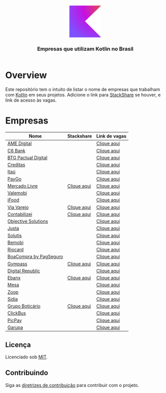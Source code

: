 <!--suppress HtmlDeprecatedAttribute -->

<header>
<p align="center">
        <img width="100" src="doc/images/kotlin-logo.svg" alt="Kotlin logo" />
    </p>
    <h3 align="center">Empresas que utilizam Kotlin no Brasil</h3>
</header>

# Overview

Este repositório tem o intuito de listar o nome de empresas que trabalham com [Kotlin](https://kotlinlang.org) em seus
projetos. Adicione o link para [StackShare](https://stackshare.io) se houver, e link de acesso às vagas.

# Empresas

| Nome                                                          | Stackshare                                                              | Link de vagas                                                                           |
|---------------------------------------------------------------|-------------------------------------------------------------------------|-----------------------------------------------------------------------------------------|
| [AME Digital](https://www.amedigital.com)                     |                                                                         | [Clique aqui](https://www.amedigital.com/sobre)                                         |
| [C6 Bank](https://www.c6bank.com.br)                          |                                                                         | [Clique aqui](https://boards.greenhouse.io/c6bank)                                      |
| [BTG Pactual Digital](https://www.btgpactual.com)             |                                                                         | [Clique aqui](https://www.btgpactual.com/pessoas/oportunidades-tech)                    |
| [Creditas](https://www.creditas.com)                          |                                                                         | [Clique aqui](https://boards.greenhouse.io/creditas)                                    |
| [Itaú](https://www.itau.com.br)                               |                                                                         | [Clique aqui](https://carreiras.itau.com.br)                                            |
| [PayGo](https://paygo.com.br)                                 |                                                                         | [Clique aqui](https://www.linkedin.com/company/paygopagamentos/jobs)                    |
| [Mercado Livre](https://www.mercadolivre.com.br)              | [Clique aqui](https://stackshare.io/mercadolibre/mercadolibre)          | [Clique aqui](https://careers-meli.mercadolibre.com/pt)                                 |
| [Valemobi](https://www.valemobi.com.br)                       |                                                                         | [Clique aqui](https://valemobi.gupy.io)                                                 |
| [iFood](https://www.ifood.com.br)                             |                                                                         | [Clique aqui](https://carreiras.ifood.com.br)                                           |
| [Via Varejo](https://marketplace.via.com.br)                  | [Clique aqui](https://stackshare.io/via-varejo/viavarejo)               | [Clique aqui](https://viavarejo.gupy.io)                                                |
| [Contabilizei](https://www.contabilizei.com.br)               | [Clique aqui](https://stackshare.io/contabilizei/contabilizei-platform) | [Clique aqui](https://contabilizei.gupy.io)                                             |
| [Objective Solutions](https://www.objective.com.br)           |                                                                         | [Clique aqui](https://www.objective.com.br/trabalhe-conosco)                            |
| [Justa](https://justa.com.vc)                                 |                                                                         | [Clique aqui](https://justa.com.vc/carreiras)                                           |
| [Solutis](https://solutis.com.br)                             |                                                                         | [Clique aqui](https://solutis.gupy.io)                                                  |
| [Bemobi](https://www.bemobi.com.br)                           |                                                                         | [Clique aqui](https://bemobi.gupy.io)                                                   |
| [Riocard](https://www.cartaoriocard.com.br/rcc/institucional) |                                                                         | [Clique aqui](https://trabalheconosco.vagas.com.br/riocard-mais/oportunidades)          |
| [BoaCompra by PagSeguro](https://boacompra.com)               |                                                                         | [Clique aqui](https://pagseguro.gupy.io)                                                |
| [Gympass](https://site.gympass.com/br/companies)              | [Clique aqui](https://stackshare.io/gympass/gympass)                    | [Clique aqui](https://site.gympass.com/careers)                                         |
| [Digital Republic](https://www.digitalrepublic.com.br)        |                                                                         | [Clique aqui](https://jobs.quickin.io/digitalrepublic)                                  |
| [Ebanx](https://www.ebanx.com/br)                             | [Clique aqui](https://stackshare.io/ebanx/ebanx)                        | [Clique aqui](https://boards.greenhouse.io/ebanx)                                       |
| [Mesa](https://www.mesainc.com.br)                            |                                                                         | [Clique aqui](https://www.mesainc.com.br/careers)                                       |
| [Zoop](https://zoop.com.br)                                   |                                                                         | [Clique aqui](https://zoop.com.br/vagas)                                                |
| [Sidia](https://sidia.com)                                    |                                                                         | [Clique aqui](https://sidia.com/carreiras)                                              |
| [Grupo Boticário](https://www.grupoboticario.com.br)          | [Clique aqui](https://stackshare.io/grupo-boticario/grupo-boticario)    | [Clique aqui](https://www.grupoboticario.com.br/carreiras)                              |
| [ClickBus](https://www.clickbus.com.br)                       |                                                                         | [Clique aqui](https://www.inhire.com.br/clickbus)                                       |
| [PicPay](https://www.picpay.com)                              |                                                                         | [Clique aqui](https://picpay.com/oportunidades-de-emprego-e-carreiras/central-de-vagas) |
| [Garupa](https://garupa.co)                                   |                                                                         | [Clique aqui](https://garupa.solides.jobs)                                              |

<div id='license'></div>

## Licença

Licenciado sob [MIT](LICENSE).

<div id='contributing'></div>

## Contribuindo

Siga as [diretrizes de contribuição](CONTRIBUTING.md) para contribuir com o projeto.
